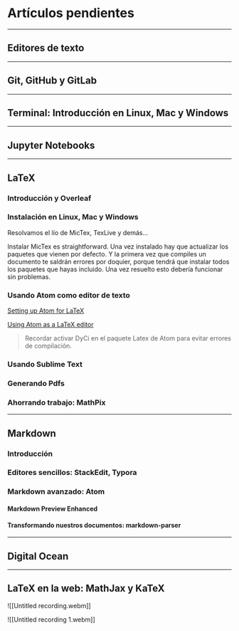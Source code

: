 # Artículos pendientes 

---
## Editores de texto

---
## Git, GitHub y GitLab

---
## Terminal: Introducción en Linux, Mac y Windows

---
## Jupyter Notebooks

---
## LaTeX

### Introducción y Overleaf

### Instalación en Linux, Mac y Windows

Resolvamos el lío de MicTex, TexLive y demás...

Instalar MicTex es straightforward. Una vez instalado hay que actualizar los paquetes que vienen por defecto. Y la primera vez que compiles un documento te saldrán errores por doquier, porque tendrá que instalar todos los paquetes que hayas incluido. Una vez resuelto esto debería funcionar sin problemas.

### Usando Atom como editor de texto

[Setting up Atom for LaTeX ](https://gist.github.com/Aerijo/5b9522530715e5be6e89fc012e9a72a8)

[Using Atom as a LaTeX editor](https://medium.com/@lucasrebscher/using-atom-as-a-latex-editor-93756de3d726)

> Recordar activar DyCi en el paquete Latex de Atom para evitar errores de compilación.

### Usando Sublime Text 

### Generando Pdfs

### Ahorrando trabajo: MathPix

---
## Markdown

### Introducción

### Editores sencillos: StackEdit, Typora

### Markdown avanzado: Atom

#### Markdown Preview Enhanced

#### Transformando nuestros documentos: markdown-parser

---
## Digital Ocean

---
## LaTeX en la web: MathJax y KaTeX
![[Untitled recording.webm]]

![[Untitled recording 1.webm]]
